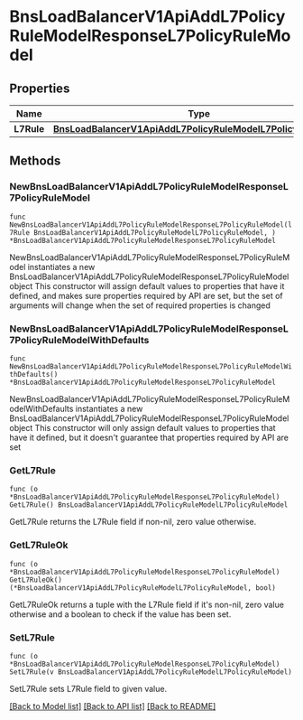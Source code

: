 # BnsLoadBalancerV1ApiAddL7PolicyRuleModelResponseL7PolicyRuleModel

## Properties

Name | Type | Description | Notes
------------ | ------------- | ------------- | -------------
**L7Rule** | [**BnsLoadBalancerV1ApiAddL7PolicyRuleModelL7PolicyRuleModel**](BnsLoadBalancerV1ApiAddL7PolicyRuleModelL7PolicyRuleModel.md) |  | 

## Methods

### NewBnsLoadBalancerV1ApiAddL7PolicyRuleModelResponseL7PolicyRuleModel

`func NewBnsLoadBalancerV1ApiAddL7PolicyRuleModelResponseL7PolicyRuleModel(l7Rule BnsLoadBalancerV1ApiAddL7PolicyRuleModelL7PolicyRuleModel, ) *BnsLoadBalancerV1ApiAddL7PolicyRuleModelResponseL7PolicyRuleModel`

NewBnsLoadBalancerV1ApiAddL7PolicyRuleModelResponseL7PolicyRuleModel instantiates a new BnsLoadBalancerV1ApiAddL7PolicyRuleModelResponseL7PolicyRuleModel object
This constructor will assign default values to properties that have it defined,
and makes sure properties required by API are set, but the set of arguments
will change when the set of required properties is changed

### NewBnsLoadBalancerV1ApiAddL7PolicyRuleModelResponseL7PolicyRuleModelWithDefaults

`func NewBnsLoadBalancerV1ApiAddL7PolicyRuleModelResponseL7PolicyRuleModelWithDefaults() *BnsLoadBalancerV1ApiAddL7PolicyRuleModelResponseL7PolicyRuleModel`

NewBnsLoadBalancerV1ApiAddL7PolicyRuleModelResponseL7PolicyRuleModelWithDefaults instantiates a new BnsLoadBalancerV1ApiAddL7PolicyRuleModelResponseL7PolicyRuleModel object
This constructor will only assign default values to properties that have it defined,
but it doesn't guarantee that properties required by API are set

### GetL7Rule

`func (o *BnsLoadBalancerV1ApiAddL7PolicyRuleModelResponseL7PolicyRuleModel) GetL7Rule() BnsLoadBalancerV1ApiAddL7PolicyRuleModelL7PolicyRuleModel`

GetL7Rule returns the L7Rule field if non-nil, zero value otherwise.

### GetL7RuleOk

`func (o *BnsLoadBalancerV1ApiAddL7PolicyRuleModelResponseL7PolicyRuleModel) GetL7RuleOk() (*BnsLoadBalancerV1ApiAddL7PolicyRuleModelL7PolicyRuleModel, bool)`

GetL7RuleOk returns a tuple with the L7Rule field if it's non-nil, zero value otherwise
and a boolean to check if the value has been set.

### SetL7Rule

`func (o *BnsLoadBalancerV1ApiAddL7PolicyRuleModelResponseL7PolicyRuleModel) SetL7Rule(v BnsLoadBalancerV1ApiAddL7PolicyRuleModelL7PolicyRuleModel)`

SetL7Rule sets L7Rule field to given value.



[[Back to Model list]](../README.md#documentation-for-models) [[Back to API list]](../README.md#documentation-for-api-endpoints) [[Back to README]](../README.md)


